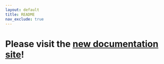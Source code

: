 ```yaml
---
layout: default
title: README
nav_exclude: true
---
```

# Please visit the [new documentation site](https://andrewellis93.github.io/Print-Tuning-Guide/)!